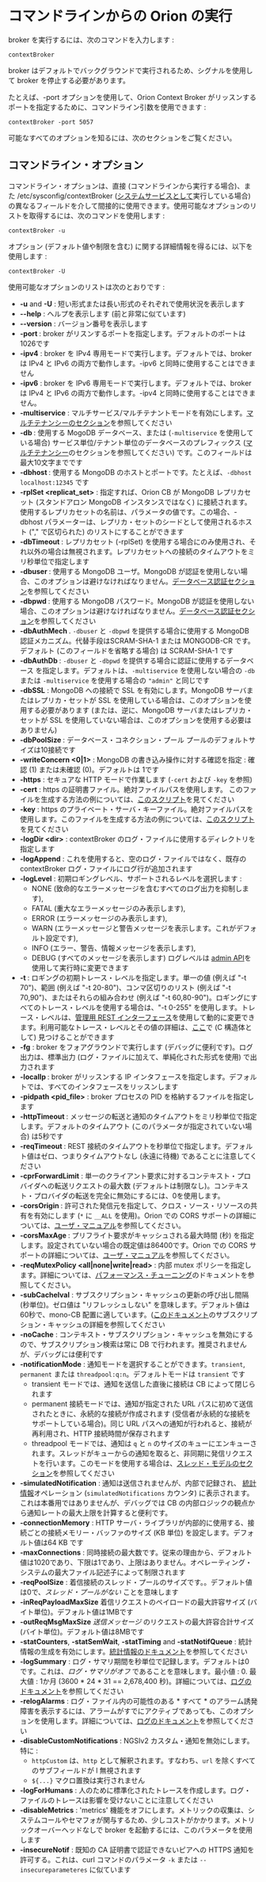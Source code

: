 # コマンドラインからの Orion の実行

broker を実行するには、次のコマンドを入力します :

    contextBroker

broker はデフォルトでバックグラウンドで実行されるため、シグナルを使用して broker を停止する必要があります。

たとえば、-port オプションを使用して、Orion Context Broker がリッスンするポートを指定するために、コマンドライン引数を使用できます :

    contextBroker -port 5057

可能なすべてのオプションを知るには、次のセクションをご覧ください。

## コマンドライン・オプション

コマンドライン・オプションは、直接 (コマンドラインから実行する場合)、また /etc/sysconfig/contextBroker ([システムサービスとして](running.md)実行している場合) の異なるフィールドを介して間接的に使用できます。使用可能なオプションのリストを取得するには、次のコマンドを使用します :

    contextBroker -u

オプション (デフォルト値や制限を含む) に関する詳細情報を得るには、以下を使用します :

    contextBroker -U

使用可能なオプションのリストは次のとおりです :

-   **-u** and **-U** : 短い形式または長い形式のそれぞれで使用状況を表示します
-   **--help** : ヘルプを表示します (前と非常に似ています)
-   **--version** : バージョン番号を表示します
-   **-port <port>** : broker がリスンするポートを指定します。デフォルトのポートは1026です
-   **-ipv4** : broker を IPv4 専用モードで実行します。デフォルトでは、broker は IPv4 と IPv6 の両方で動作します。-ipv6 と同時に使用することはできません
-   **-ipv6** : broker を IPv6 専用モードで実行します。デフォルトでは、broker は IPv4 と IPv6 の両方で動作します。-ipv4 と同時に使用することはできません。
-   **-multiservice** : マルチサービス/マルチテナントモードを有効にします。[マルチテナンシーのセクション](../user/multitenancy.md)を参照してください
-   **-db <db>** : 使用する MogoDB データベース、または (`-multiservice` を使用している場合) サービス単位/テナント単位のデータベースのプレフィックス ([マルチテナンシー](../user/multitenancy.md)のセクションを参照してください) です。このフィールドは最大10文字までです
-   **-dbhost <host>** : 使用する MongoDB のホストとポートです。たとえば、`-dbhost localhost:12345` です
-   **-rplSet <replicat_set>** : 指定すれば、Orion CB が MongoDB レプリカセット (スタンドアロン MongoDB インスタンスではなく) に接続されます。使用するレプリカセットの名前は、パラメータの値です。この場合、-dbhost パラメーターは、レプリカ・セットのシードとして使用されるホスト ("," で区切られた) のリストにすることができます
-   **-dbTimeout <interval>** : レプリカセット (-rplSet) を使用する場合にのみ使用され、それ以外の場合は無視されます。レプリカセットへの接続のタイムアウトをミリ秒単位で指定します
-   **-dbuser <user>** : 使用する MongoDB ユーザ。MongoDB が認証を使用しない場合、このオプションは避けなければなりません。[データベース認証セクション](database_admin.md#database-authorization)を参照してください
-   **-dbpwd <pass>** : 使用する MongoDB パスワード。MongoDB が認証を使用しない場合、このオプションは避けなければなりません。[データベース認証セクション](database_admin.md#database-authorization)を参照してください
-   **-dbAuthMech <mechanism>**. `-dbuser` と `-dbpwd` を提供する場合に使用する MongoDB
    認証メカニズム。代替手段はSCRAM-SHA-1 または MONGODB-CR です。デフォルト
    (このフィールドを省略する場合) は SCRAM-SHA-1 です
-   **-dbAuthDb <database>** : `-dbuser` と `-dbpwd` を提供する場合に認証に使用するデータベース
    を指定します。デフォルトは、`-multiservice` を使用しない場合の `-db` または `-multiservice`
    を使用する場合の `"admin"` と同じです
-   **-dbSSL** : MongoDB への接続で SSL を有効にします。MongoDB サーバまたはレプリカ・セットが
    SSL を使用している場合は、このオプションを使用する必要があります (または、逆に、MongoDB
    サーバまたはレプリカ・セットが SSL を使用していない場合は、このオプションを使用する必要は
    ありません)
-   **-dbPoolSize <size>** : データベース・コネクション・プール プールのデフォルトサイズは10接続です
-   **-writeConcern <0|1>** : MongoDB の書き込み操作に対する確認を指定 : 確認 (1) または未確認 (0)。デフォルトは 1です
-   **-https** : セキュアな HTTP モードで作業します (`-cert` および `-key` を参照)
-   **-cert** : https の証明書ファイル。絶対ファイルパスを使用します。 このファイルを生成する方法の例については、[このスクリプト](https://github.com/telefonicaid/fiware-orion/blob/master/test/functionalTest/httpsPrepare.sh)を見てください
-   **-key** : https のプライベート・サーバ・キーファイル。絶対ファイルパスを使用します。このファイルを生成する方法の例については、[このスクリプト](https://github.com/telefonicaid/fiware-orion/blob/master/test/functionalTest/httpsPrepare.sh)を見てください
-   **-logDir <dir\>** : contextBroker のログ・ファイルに使用するディレクトリを指定します
-   **-logAppend** : これを使用すると、空のログ・ファイルではなく、既存の contextBroker ログ・ファイルにログ行が追加されます
-   **-logLevel** : 初期ロギングレベル、サポートされるレベルを選択します :
    - NONE    (致命的なエラーメッセージを含むすべてのログ出力を抑制します),
    - FATAL   (重大なエラーメッセージのみ表示します),
    - ERROR   (エラーメッセージのみ表示します),
    - WARN    (エラーメッセージと警告メッセージを表示します。これがデフォルト設定です),
    - INFO    (エラー、警告、情報メッセージを表示します),
    - DEBUG   (すべてのメッセージを表示します)
    ログレベルは [admin API](management_api.md)を使用して実行時に変更できます
-   **-t <trace level>** : ロギングの初期トレース・レベルを指定します。単一の値 (例えば "-t 70")、範囲 (例えば "-t 20-80")、コンマ区切りのリスト (例えば "-t 70,90")、またはそれらの組み合わせ (例えば "-t 60,80-90")。ロギングにすべてのトレース・レベルを使用する場合は、"-t 0-255" を使用します。トレース・レベルは、[管理用 REST インターフェース](management_api.md)を使用して動的に変更できます。利用可能なトレース・レベルとその値の詳細は、[ここ](https://github.com/telefonicaid/fiware-orion/blob/master/src/lib/logMsg/traceLevels.h)で (C 構造体として) 見つけることができます 
-   **-fg** : broker をフォアグラウンドで実行します (デバッグに便利です)。ログ出力は、標準出力 (ログ・ファイルに加えて、単純化された形式を使用) で出力されます
-   **-localIp <ip>** : broker がリッスンする IP インタフェースを指定します。デフォルトでは、すべてのインタフェースをリッスンします
-   **-pidpath <pid_file>** : broker プロセスの PID を格納するファイルを指定します
-   **-httpTimeout <interval>** : メッセージの転送と通知のタイムアウトをミリ秒単位で指定します。デフォルトのタイムアウト (このパラメータが指定されていない場合) は5秒です
-   **-reqTimeout <interval>** : REST 接続のタイムアウトを秒単位で指定します。デフォルト値はゼロ、つまりタイムアウトなし (永遠に待機) であることに注意してください
-   **-cprForwardLimit** : 単一のクライアント要求に対するコンテキスト・プロバイダへの転送リクエストの最大数 (デフォルトは制限なし)。コンテキスト・プロバイダの転送を完全に無効にするには、0を使用します。
-   **-corsOrigin <domain>** : 許可された発信元を指定して、クロス・ソース・リソースの共有を有効にします (`*` に `__ALL` を使用)。Orion での CORS サポートの詳細については、[ユーザ・マニュアル](../user/cors.md)を参照してください。
-   **-corsMaxAge <time>** : プリフライト要求がキャッシュされる最大時間 (秒) を指定します。設定されていない場合の既定値は86400です。Orion での CORS サポートの詳細については、[ユーザ・マニュアル](../user/cors.md)を参照してください。
-   **-reqMutexPolicy <all|none|write|read>** : 内部 mutex ポリシーを指定します。詳細については、[パフォーマンス・チューニング](perf_tuning.md#mutex-policy-impact-on-performance)のドキュメントを参照してください。
-   **-subCacheIval** : サブスクリプション・キャッシュの更新の呼び出し間隔 (秒単位)。ゼロ値は "リフレッシュしない" を意味します。デフォルト値は60秒で、mono-CB 配置に適しています。([このドキュメント](perf_tuning.md#subscription-cache)のサブスクリプション・キャッシュの詳細を参照してください
-   **-noCache** : コンテキスト・サブスクリプション・キャッシュを無効にするので、サブスクリプション検索は常に DB で行われます。推奨されませんが、デバッグには便利です
-   **-notificationMode** : 通知モードを選択することができます。`transient`, `permanent` または `threadpool:q:n`。デフォルトモードは `transient` です
    * transient モードでは、通知を送信した直後に接続は CB によって閉じられます
    * permanent 接続モードでは、通知が指定された URL パスに初めて送信されたときに、永続的な接続が作成されます (受信者が永続的な接続をサポートしている場合)。同じ URL パスへの通知が行われると、接続が再利用され、HTTP 接続時間が保存されます
    * threadpool モードでは、通知は `q` と `n` のサイズのキューにエンキューされます。スレッドがキューからの通知を取ると、非同期に発信リクエストを行います。このモードを使用する場合は、[スレッド・モデルのセクション](perf_tuning.md#orion)を参照してください
-   **-simulatedNotification** : 通知は送信されませんが、内部で記録され、 [統計情報](statistics.md)オペレーション (`simulatedNotifications` カウンタ) に表示されます。これは本番用ではありませんが、デバッグでは CB の内部ロジックの観点から通知レートの最大上限を計算すると便利です。
-   **-connectionMemory** : HTTP サーバ・ライブラリが内部的に使用する、接続ごとの接続メモリー・バッファのサイズ (KB 単位) を設定します。デフォルト値は64 KB です
-   **-maxConnections** : 同時接続の最大数です。従来の理由から、デフォルト値は1020であり、下限は1であり、上限はありません。オペレーティング・システムの最大ファイル記述子によって制限されます
-   **-reqPoolSize** : 着信接続のスレッド・プールのサイズです。。デフォルト値は0で、*スレッド・プールがない* ことを意味します
-   **-inReqPayloadMaxSize** 着信リクエストのペイロードの最大許容サイズ (バイト単位)。デフォルト値は1MBです
-   **-outReqMsgMaxSize** *送信メッセージ* のリクエストの最大許容合計サイズ (バイト単位)。デフォルト値は8MBです
-   **-statCounters**, **-statSemWait**, **-statTiming** and **-statNotifQueue** : 統計情報の生成を有効にします。[統計情報のドキュメント](statistics.md)を参照してください
-   **-logSummary** : ログ・サマリ期間を秒単位で記録します。デフォルトは0 です。これは、*ログ・サマリがオフ* であることを意味します。最小値 : 0. 最大値 : 1か月 (3600 * 24 * 31 == 2,678,400 秒)。詳細については、[ログのドキュメント](logs.md#summary-traces)を参照してください
-   **-relogAlarms** : ログ・ファイル内の可能性のある * すべて * のアラーム誘発障害を表示するには、アラームがすでにアクティブであっても、このオプションを使用します。詳細については、[ログのドキュメント](logs.md#alarms)を参照してください
-   **-disableCustomNotifications** : NGSIv2 カスタム・通知を無効にします。特に :
    * `httpCustom` は、`http` として解釈されます。すなわち、`url` を除くすべてのサブフィールドが l 無視されます
    * `${...}` マクロ置換は実行されません
-   **-logForHumans** : 人のために標準化されたトレースを作成します。ログ・ファイルのトレースは影響を受けないことに注意してください
-   **-disableMetrics** : 'metrics' 機能をオフにします。メトリックの収集は、システムコールやセマフォが関与するため、少しコストがかかります。メトリックオーバーヘッドなしで broker を起動するには、このパラメータを使用します
-   **-insecureNotif** : 既知の CA 証明書で認証できないピアへの HTTPS 通知を許可する。これは、curl コマンドのパラメータ `-k` または `--insecureparameteres` に似ています
